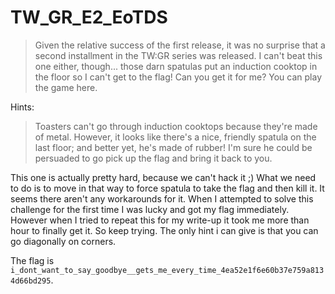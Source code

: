 # TW_GR_E2_EoTDS

> Given the relative success of the first release, it was no surprise that a second installment in the TW:GR series was released. I can't beat this one either, though... those darn spatulas put an induction cooktop in the floor so I can't get to the flag! Can you get it for me? You can play the game here.

Hints:

> Toasters can't go through induction cooktops because they're made of metal. However, it looks like there's a nice, friendly spatula on the last floor; and better yet, he's made of rubber! I'm sure he could be persuaded to go pick up the flag and bring it back to you.

This one is actually pretty hard, because we can't hack it ;) What we need to do is to move in that way to force spatula to take the flag and then kill it. It seems there aren't any workarounds for it.
When I attempted to solve this challenge for the first time I was lucky and got my flag immediately. However when I tried to repeat this for my write-up it took me more than hour to finally get it. So keep trying. The only hint i can give is that you can go diagonally on corners.

The flag is `i_dont_want_to_say_goodbye__gets_me_every_time_4ea52e1f6e60b37e759a8134d66bd295`.